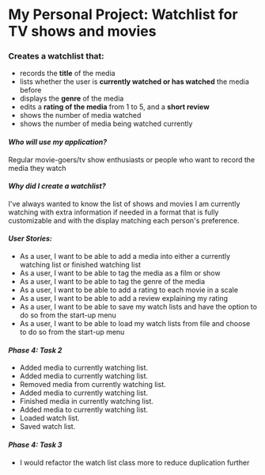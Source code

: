 # My Personal Project: Watchlist for TV shows and movies

### Creates a watchlist that:
- records the **title** of the media
- lists whether the user is **currently watched or has watched** the media before
- displays the **genre** of the media
- edits a **rating of the media** from 1 to 5, and a **short review**
- shows the number of media watched
- shows the number of media being watched currently

#### *Who will use my application?*
Regular movie-goers/tv show enthusiasts or people who want to record the media they watch

#### *Why did I create a watchlist?*
I've always wanted to know the list of shows and movies I am currently watching with extra information if needed in a 
format that is fully customizable and with the display matching each person's preference.

#### *User Stories:*
- As a user, I want to be able to add a media into either a currently watching list or finished watching list
- As a user, I want to be able to tag the media as a film or show
- As a user, I want to be able to tag the genre of the media
- As a user, I want to be able to add a rating to each movie in a scale
- As a user, I want to be able to add a review explaining my rating
- As a user, I want to be able to save my watch lists and have the option to do so from the start-up menu
- As a user, I want to be able to load my watch lists from file and choose to do so from the start-up menu

#### *Phase 4: Task 2*
- Added media to currently watching list.
- Added media to currently watching list.
- Removed media from currently watching list. 
- Added media to currently watching list. 
- Finished media in currently watching list. 
- Added media to currently watching list. 
- Loaded watch list. 
- Saved watch list.


#### *Phase 4: Task 3*
- I would refactor the watch list class more to reduce duplication further